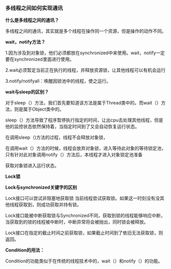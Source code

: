 ### 多线程之间如何实现通讯

**什么是多线程之间的通讯？**

多线程之间的通讯，其实就是多个线程在操作同一个资源，但是操作的动作不同。

**wait，notify方法？**

1.因为涉及到对象锁，他们必须都放在synchronized中来使用。wait，notify一定要在synchronized里面进行使用。

2.wait必须暂定当前正在执行的线程，并释放资源锁，让其他线程可以有机会运行

3.notify/notifyall：唤醒因锁池中的线程，使之运行。

**wait与sleep的区别？**

对于sleep（）方法，我们首先要知道该方法是属于Thread类中的。而wait（）方法，则是属于Object类中的。

sleep（）方法导致了程序暂停执行指定的时间，让出cpu去处理其他线程，但是他的监控状态依然保持着，当指定时间到了又会自动恢复运行状态。

在调用sleep（)方法的过程，线程不会释放对象锁，

在调用wait（）方法的时候，线程会放弃对象锁，进入等待此对象的等待锁定池，只有针对此对象调用notify（）方法后，本线程才进入对象锁定池准备

获取对象锁进入运行状态。

**Lock锁**

**Lock与synchronized关键字的区别**

Lock接口可以尝试非阻塞地获取锁 当前线程尝试获取锁。如果这一时刻没有没其他线程获取到，则成功获取并持有锁。

Lock接口能被中断获取锁与Synchronized不同，获取到锁的线程能够响应中断，当获取到的锁的线程被中断时，中断异常将会被抛出，同时锁会被释放。

Lock接口在指定的截止时间之前获取锁，如果截止时间到了依旧无法获取锁，则返回。

**Condition的用法：**

Condition的功能类似于在传统的线程技术中的，wait（）和notify（）的功能。

